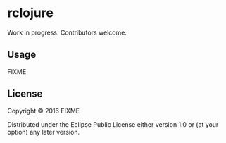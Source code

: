 # rclojure

Work in progress. Contributors welcome.

## Usage

FIXME

## License

Copyright © 2016 FIXME

Distributed under the Eclipse Public License either version 1.0 or (at
your option) any later version.
